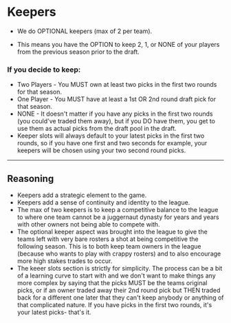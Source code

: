 # Keepers

* We do OPTIONAL keepers (max of 2 per team).

* This means you have the OPTION to keep 2, 1, or NONE of your players from the previous season prior to the draft.

### If you decide to keep:
* Two Players - You MUST own at least two picks in the first two rounds for that season.
* One Player - You MUST have at least a 1st OR 2nd round draft pick for that season.
* NONE - It doesn't matter if you have any picks in the first two rounds (you could've traded them away), but if you DO have them, you get to use them as actual picks from the draft pool in the draft.  
* Keeper slots will always default to your latest picks in the first two rounds, so if you have one first and two seconds for example, your keepers will be chosen using your two second round picks.
---

## Reasoning

* Keepers add a strategic element to the game.
* Keepers add a sense of continuity and identity to the league.
* The max of two keepers is to keep a competitive balance to the league to where one team cannot be a juggernaut dynasty for years and years with other owners not being able to compete with.
* The optional keeper aspect was brought into the league to give the teams left with very bare rosters a shot at being competitive the following season. This is to both keep team owners in the league (because who wants to play with crappy rosters) and to also encourage more high stakes trades to occur.
* The keeer slots section is strictly for simplicity. The process can be a bit of a learning curve to start with and we don't want to make things any more complex by saying that the picks MUST be the teams original picks, or if an owner traded away their 2nd round pick but THEN traded back for a different one later that they can't keep anybody or anything of that complicated nature. If you have picks in the first two rounds, it's your latest picks- that's it.
